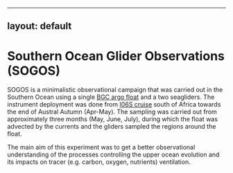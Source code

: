 
---
layout: default
---

# Southern Ocean Glider Observations (SOGOS)

SOGOS is a minimalistic observational campaign that was carried out in the Southern Ocean using a single [BGC argo float](https://soccom.princeton.edu/) and a two seagliders. The instrument deployment was done from [I06S cruise](https://usgoship.ucsd.edu/hydromap/) south of Africa towards the end of Austral Autumn (Apr-May). The sampling was carried out from approximately three months (May, June, July), during which the float was advected by the currents and the gliders sampled the regions around the float.

The main aim of this experiment was to get a better observational understanding of the processes controlling the upper ocean evolution and its impacts on tracer (e.g. carbon, oxygen, nutrients) ventilation.
